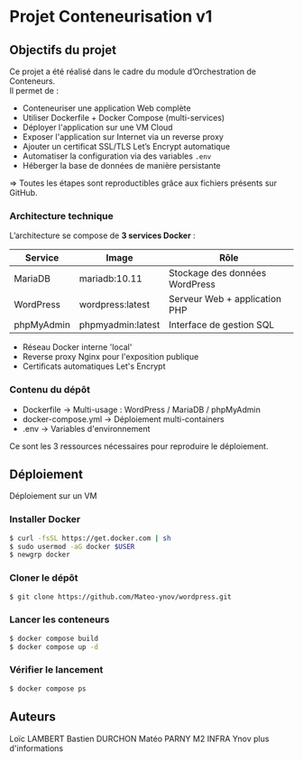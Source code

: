 # Projet Conteneurisation v1

## Objectifs du projet

Ce projet a été réalisé dans le cadre du module d’Orchestration de Conteneurs.  
Il permet de :
  - Conteneuriser une application Web complète  
  - Utiliser Dockerfile + Docker Compose (multi-services)  
  - Déployer l'application sur une VM Cloud  
  - Exposer l'application sur Internet via un reverse proxy  
  - Ajouter un certificat SSL/TLS Let’s Encrypt automatique  
  - Automatiser la configuration via des variables `.env`  
  - Héberger la base de données de manière persistante
    
=> Toutes les étapes sont reproductibles grâce aux fichiers présents sur GitHub.

### Architecture technique

L’architecture se compose de **3 services Docker** :

| Service | Image | Rôle |
|--------|------|-----|
| MariaDB | mariadb:10.11 | Stockage des données WordPress |
| WordPress | wordpress:latest | Serveur Web + application PHP |
| phpMyAdmin | phpmyadmin:latest | Interface de gestion SQL |

- Réseau Docker interne 'local'
- Reverse proxy Nginx pour l'exposition publique
- Certificats automatiques Let's Encrypt

### Contenu du dépôt

  - Dockerfile -> Multi-usage : WordPress / MariaDB / phpMyAdmin
  - docker-compose.yml -> Déploiement multi-containers
  - .env -> Variables d'environnement

Ce sont les 3 ressources nécessaires pour reproduire le déploiement.

## Déploiement

Déploiement sur un VM

### Installer Docker

```bash
$ curl -fsSL https://get.docker.com | sh
$ sudo usermod -aG docker $USER
$ newgrp docker
```

### Cloner le dépôt

```bash
$ git clone https://github.com/Mateo-ynov/wordpress.git
```

### Lancer les conteneurs

```bash
$ docker compose build
$ docker compose up -d
```

### Vérifier le lancement

```bash
$ docker compose ps
```

## Auteurs

Loïc LAMBERT
Bastien DURCHON
Matéo PARNY
M2 INFRA Ynov
 plus d'informations


